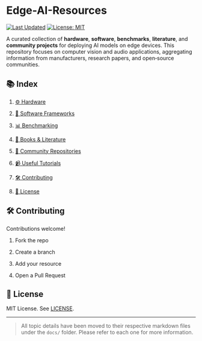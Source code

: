 # Edge-AI-Resources

[![Last Updated](https://img.shields.io/github/last-commit/C8Costa/Edge-Ai-Resources?style=flat-square)](https://github.com/C8Costa/Edge-Ai-Resources/commits/main/) [![License: MIT](https://img.shields.io/badge/License-MIT-yellow.svg?style=flat-square)](https://chatgpt.com/c/LICENSE)

A curated collection of **hardware**, **software**, **benchmarks**, **literature**, and **community projects** for deploying AI models on edge devices. This repository focuses on computer vision and audio applications, aggregating information from manufacturers, research papers, and open‑source communities.
## 📚 Index

1. [⚙️ Hardware](https://github.com/C8Costa/Edge-Ai-Resources/blob/main/Hardware.md)
    
2. [🧠 Software Frameworks](https://github.com/C8Costa/Edge-Ai-Resources/blob/main/Software.md)
    
3. [📊 Benchmarking](https://github.com/C8Costa/Edge-Ai-Resources/blob/main/Benchmarking.md)
    
4. [📖 Books & Literature](https://github.com/C8Costa/Edge-Ai-Resources/blob/main/Books%20%26%20Literature.md)
    
5. [🤝 Community Repositories](https://github.com/C8Costa/Edge-Ai-Resources/blob/main/Community%20Repositories.md)
    
6. [📹 Useful Tutorials](https://github.com/C8Costa/Edge-Ai-Resources/blob/main/Useful%20Tutorials.md)
    
7. [🛠️ Contributing]()
    
8. [📝 License]()
    

## 🛠️ Contributing

Contributions welcome!

1. Fork the repo
    
2. Create a branch
    
3. Add your resource
    
4. Open a Pull Request
    

## 📝 License

MIT License. See [LICENSE](https://chatgpt.com/c/LICENSE).

---

> All topic details have been moved to their respective markdown files under the `docs/` folder. Please refer to each one for more information.
